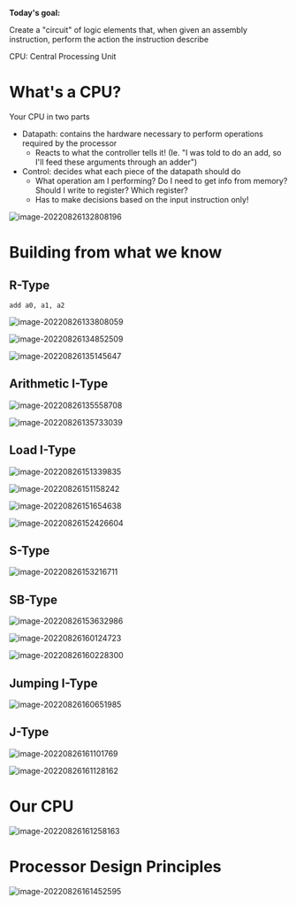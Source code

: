 **Today's goal:**

Create a "circuit" of logic elements that, when given an assembly instruction, perform the action the instruction describe

CPU: Central Processing Unit



# What's a CPU?

Your CPU in two parts

- Datapath: contains the hardware necessary to perform operations required by the processor
  - Reacts to what the controller tells it! (Ie. "I was told to do an add, so I'll feed these arguments through an adder")
- Control: decides what each piece of the datapath should do
  - What operation am I performing? Do I need to get info from memory? Should I write to register? Which register? 
  - Has to make decisions based on the input instruction only!

![image-20220826132808196](lecture12.assets/image-20220826132808196.png)



# Building from what we know

## R-Type

```assembly
add a0, a1, a2
```

![image-20220826133808059](lecture12.assets/image-20220826133808059.png)

![image-20220826134852509](lecture12.assets/image-20220826134852509.png)

 ![image-20220826135145647](lecture12.assets/image-20220826135145647.png)

## Arithmetic I-Type

 ![image-20220826135558708](lecture12.assets/image-20220826135558708.png)

![image-20220826135733039](lecture12.assets/image-20220826135733039.png)

## Load I-Type

![image-20220826151339835](lecture12.assets/image-20220826151339835.png)

![image-20220826151158242](lecture12.assets/image-20220826151158242.png)

![image-20220826151654638](lecture12.assets/image-20220826151654638.png)

![image-20220826152426604](lecture12.assets/image-20220826152426604.png)

## S-Type

![image-20220826153216711](lecture12.assets/image-20220826153216711.png)



## SB-Type

![image-20220826153632986](lecture12.assets/image-20220826153632986.png)

![image-20220826160124723](lecture12.assets/image-20220826160124723.png)

![image-20220826160228300](lecture12.assets/image-20220826160228300.png)

## Jumping I-Type

![image-20220826160651985](lecture12.assets/image-20220826160651985.png) 

## J-Type

![image-20220826161101769](lecture12.assets/image-20220826161101769.png)

![image-20220826161128162](lecture12.assets/image-20220826161128162.png)

# Our CPU

![image-20220826161258163](lecture12.assets/image-20220826161258163.png)



# Processor Design Principles

![image-20220826161452595](lecture12.assets/image-20220826161452595.png)

